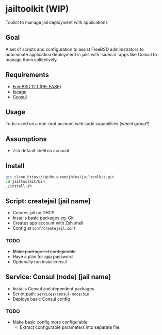 # jailtoolkit (WIP)
Toolkit to manage jail deployment with applications

## Goal
A set of scripts and configuration to assist FreeBSD administrators to autommate application deployment in jails with 'sidecar' apps like Consul to manage them collectively.

## Requirements
- [FreeBSD 12.1 (RELEASE)](https://www.freebsd.org/where.html)
- [Iocage](https://github.com/iocage/iocage)
- [Consul](https://www.consul.io/)

## Usage
To be used on a non-root account with sudo capabilities (wheel group?)

## Assumptions
- Zsh default shell on account

## Install
~~~sh
git clone https://github.com/jhfoo/jailtoolkit.git
cd jailtoolkit/bin
./install.sh
~~~

## Script: createjail [jail name]
- Creates jail on DHCP
- Installs basic packages eg. Git
- Creates app account with Zsh shell
- Config at `conf/createjail.conf`

### TODO
- ~~Make package list configurable~~
- Have a plan for app password
- Optionally run installconsul

## Service: Consul (node) [jail name]
- Installs Consul and dependent packages
- Script path: `services/consul-node/bin`
- Deploys basic Consul config

### TODO
- Make basic config more configurable
  - Extract configurable parameters into separate file
